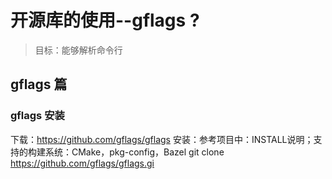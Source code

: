 # 开源库的使用--gflags ?


> 目标：能够解析命令行





## gflags 篇

### gflags 安装

下载：https://github.com/gflags/gflags
安装：参考项目中：INSTALL说明；支持的构建系统：CMake，pkg-config，Bazel
    git clone https://github.com/gflags/gflags.gi


